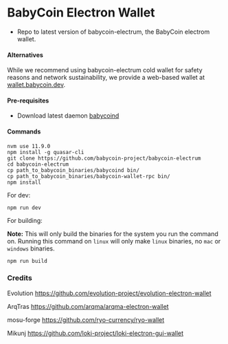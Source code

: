 
# BabyCoin Electron Wallet

  * Repo to latest version of babycoin-electrum, the BabyCoin electrom wallet.

#### Alternatives

While we recommend using babycoin-electrum cold wallet for safety reasons and network sustainability, we provide a web-based wallet at [wallet.babycoin.dev](https://wallet.babycoin.dev).

#### Pre-requisites
 
- Download latest daemon [babycoind](https://github.com/babycoin-project/babycoin/releases/latest)

#### Commands 
```
nvm use 11.9.0
npm install -g quasar-cli
git clone https://github.com/babycoin-project/babycoin-electrum
cd babycoin-electrum
cp path_to_babycoin_binaries/babycoind bin/
cp path_to_babycoin_binaries/babycoin-wallet-rpc bin/
npm install
```

For dev:
```
npm run dev
```

For building:

**Note:** This will only build the binaries for the system you run the command on. Running this command on `linux` will only make `linux` binaries, no `mac` or `windows` binaries.
```
npm run build
```

### Credits

Evolution https://github.com/evolution-project/evolution-electron-wallet

ArqTras https://github.com/arqma/arqma-electron-wallet

mosu-forge https://github.com/ryo-currency/ryo-wallet

Mikunj https://github.com/loki-project/loki-electron-gui-wallet
